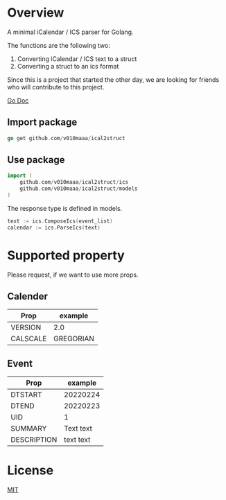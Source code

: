 # Overview

A minimal iCalendar / ICS parser for Golang.

The functions are the following two:

1. Converting iCalendar / ICS text to a struct
2. Converting a struct to an ics format

Since this is a project that started the other day, we are looking for friends who will contribute to this project.

[Go Doc](https://pkg.go.dev/github.com/v010maaa/ical2struct/ics)

## Import package

```go
go get github.com/v010maaa/ical2struct
```

## Use package

```go
import (
	github.com/v010maaa/ical2struct/ics
    github.com/v010maaa/ical2struct/models
)


```

The response type is defined in models.

```go
text := ics.ComposeIcs(event_list)
calendar := ics.ParseIcs(text)
```

# Supported property

Please request, if we want to use more props.

## Calender

| Prop     | example   |
| -------- | --------- |
| VERSION  | 2.0       |
| CALSCALE | GREGORIAN |

## Event

| Prop        | example   |
| ----------- | --------- |
| DTSTART     | 20220224  |
| DTEND       | 20220223  |
| UID         | 1         |
| SUMMARY     | Text text |
| DESCRIPTION | text text |

# License

[MIT](https://github.com/v010maaa/ical2struct/blob/main/LICENSE)
